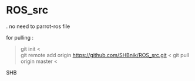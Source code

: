 # ROS_src


. no need to parrot-ros file 

for pulling :
> git init <	
> git remote add origin https://github.com/SHBnik/ROS_src.git <
> git pull origin master <


SHB

